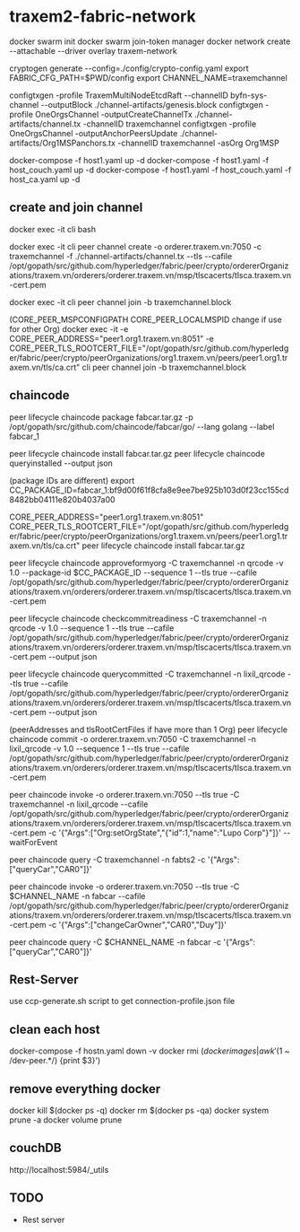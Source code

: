 # traxem2-fabric-network

docker swarm init
docker swarm join-token manager
docker network create --attachable --driver overlay traxem-network

cryptogen generate --config=./config/crypto-config.yaml
export FABRIC_CFG_PATH=$PWD/config
export CHANNEL_NAME=traxemchannel

configtxgen -profile TraxemMultiNodeEtcdRaft --channelID byfn-sys-channel --outputBlock ./channel-artifacts/genesis.block
configtxgen -profile OneOrgsChannel -outputCreateChannelTx ./channel-artifacts/channel.tx -channelID traxemchannel
configtxgen -profile OneOrgsChannel -outputAnchorPeersUpdate ./channel-artifacts/Org1MSPanchors.tx -channelID traxemchannel -asOrg Org1MSP

docker-compose -f host1.yaml up -d
docker-compose -f host1.yaml -f host_couch.yaml up -d
docker-compose -f host1.yaml -f host_couch.yaml -f host_ca.yaml up -d

## create and join channel

docker exec -it cli bash

docker exec -it cli peer channel create -o orderer.traxem.vn:7050 -c traxemchannel -f ./channel-artifacts/channel.tx --tls --cafile /opt/gopath/src/github.com/hyperledger/fabric/peer/crypto/ordererOrganizations/traxem.vn/orderers/orderer.traxem.vn/msp/tlscacerts/tlsca.traxem.vn-cert.pem

docker exec -it cli peer channel join -b traxemchannel.block

(CORE_PEER_MSPCONFIGPATH CORE_PEER_LOCALMSPID change if use for other Org)
docker exec -it -e CORE_PEER_ADDRESS="peer1.org1.traxem.vn:8051" -e CORE_PEER_TLS_ROOTCERT_FILE="/opt/gopath/src/github.com/hyperledger/fabric/peer/crypto/peerOrganizations/org1.traxem.vn/peers/peer1.org1.traxem.vn/tls/ca.crt" cli peer channel join -b traxemchannel.block

## chaincode

peer lifecycle chaincode package fabcar.tar.gz -p /opt/gopath/src/github.com/chaincode/fabcar/go/ --lang golang --label fabcar_1

peer lifecycle chaincode install fabcar.tar.gz
peer lifecycle chaincode queryinstalled --output json

(package IDs are different)
export CC_PACKAGE_ID=fabcar_1:bf9d00f61f8cfa8e9ee7be925b103d0f23cc155cd8482bb04111e820b4037a00

CORE_PEER_ADDRESS="peer1.org1.traxem.vn:8051" CORE_PEER_TLS_ROOTCERT_FILE="/opt/gopath/src/github.com/hyperledger/fabric/peer/crypto/peerOrganizations/org1.traxem.vn/peers/peer1.org1.traxem.vn/tls/ca.crt" peer lifecycle chaincode install fabcar.tar.gz

peer lifecycle chaincode approveformyorg -C traxemchannel -n qrcode -v 1.0 --package-id \$CC_PACKAGE_ID --sequence 1 --tls true --cafile /opt/gopath/src/github.com/hyperledger/fabric/peer/crypto/ordererOrganizations/traxem.vn/orderers/orderer.traxem.vn/msp/tlscacerts/tlsca.traxem.vn-cert.pem

peer lifecycle chaincode checkcommitreadiness -C traxemchannel -n qrcode -v 1.0 --sequence 1 --tls true --cafile /opt/gopath/src/github.com/hyperledger/fabric/peer/crypto/ordererOrganizations/traxem.vn/orderers/orderer.traxem.vn/msp/tlscacerts/tlsca.traxem.vn-cert.pem --output json

peer lifecycle chaincode querycommitted -C traxemchannel -n lixil_qrcode --tls true --cafile /opt/gopath/src/github.com/hyperledger/fabric/peer/crypto/ordererOrganizations/traxem.vn/orderers/orderer.traxem.vn/msp/tlscacerts/tlsca.traxem.vn-cert.pem --output json

(peerAddresses and tlsRootCertFiles if have more than 1 Org)
peer lifecycle chaincode commit -o orderer.traxem.vn:7050 -C traxemchannel -n lixil_qrcode -v 1.0 --sequence 1 --tls true --cafile /opt/gopath/src/github.com/hyperledger/fabric/peer/crypto/ordererOrganizations/traxem.vn/orderers/orderer.traxem.vn/msp/tlscacerts/tlsca.traxem.vn-cert.pem

peer chaincode invoke -o orderer.traxem.vn:7050 --tls true -C traxemchannel -n lixil_qrcode --cafile /opt/gopath/src/github.com/hyperledger/fabric/peer/crypto/ordererOrganizations/traxem.vn/orderers/orderer.traxem.vn/msp/tlscacerts/tlsca.traxem.vn-cert.pem -c '{"Args":["Org:setOrgState","{\"id\":1,\"name\":\"Lupo Corp\"}"]}' --waitForEvent

peer chaincode query -C traxemchannel -n fabts2 -c '{"Args":["queryCar","CAR0"]}'

peer chaincode invoke -o orderer.traxem.vn:7050 --tls true -C \$CHANNEL_NAME -n fabcar --cafile /opt/gopath/src/github.com/hyperledger/fabric/peer/crypto/ordererOrganizations/traxem.vn/orderers/orderer.traxem.vn/msp/tlscacerts/tlsca.traxem.vn-cert.pem -c '{"Args":["changeCarOwner","CAR0","Duy"]}'

peer chaincode query -C \$CHANNEL_NAME -n fabcar -c '{"Args":["queryCar","CAR0"]}'

## Rest-Server
use ccp-generate.sh script to get connection-profile.json file

## clean each host

docker-compose -f hostn.yaml down -v
docker rmi $(docker images | awk '($1 ~ /dev-peer.\*/) {print \$3}')

## remove everything docker

docker kill $(docker ps -q)
docker rm $(docker ps -qa)
docker system prune -a
docker volume prune

## couchDB

http://localhost:5984/_utils

## TODO
- Rest server
